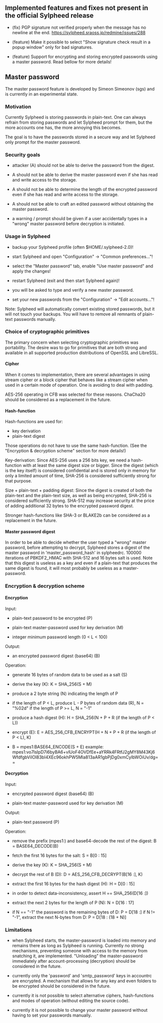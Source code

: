 ## Implemented features and fixes not present in the official Sylpheed release

- (fix)
  PGP signature not verified properly when the message has no newline
  at the end. https://sylpheed.sraoss.jp/redmine/issues/288

- (feature)
  Make it possible to select "Show signature check result in a popup window"
  only for bad signatures.

- (feature)
  Support for encrypting and storing encrypted passwords using a master password.
  Read bellow for more details!


## Master password

The master password feature is developed by Simeon Simeonov (sgs)
and is currently in an experimental state.


### Motivation

Currently Sylpheed is storing passwords in plain-text. One can always refrain
from storing passwords and let Sylpheed prompt for them, but the more accounts
one has, the more annoying this becomes.

The goal is to have the passwords stored in a secure way and let Sylpheed only
prompt for the master password.


### Security goals

- attacker (A) should not be able to derive the password from the digest.

- A should not be able to derive the master password even if she has
  read and write access to the storage.

- A should not be able to determine the length of the encrypted password
  even if she has read and write access to the storage.

- A should not be able to craft an edited password without obtaining the
  master password.

- a warning / prompt should be given if a user accidentally types in a "wrong"
  master password before decryption is initiated.


### Usage in Sylpheed

- backup your Sylpheed profile (often $HOME/.sylpheed-2.0)!

- start Sylpheed and open "Configuration" -> "Common preferences..."!

- select the "Master password" tab, enable "Use master password" and
  apply the changes!

- restart Sylpheed (exit and then start Sylpheed again)!

- you will be asked to type and verify a new master password.

- set your new passwords from the "Configuration" -> "Edit accounts..."!

Note:
Sylpheed will automatically convert existing stored passwords, but it will not
touch your backups. You will have to remove all remnants of plain-text
passwords manually.


### Choice of cryptographic primitives

The primary concern when selecting cryptographic primitives was portability.
The desire was to go for primitives that are both strong and available in all
supported production distributions of OpenSSL and LibreSSL.


#### Cipher

When it comes to implementation, there are several advantages in using stream
cipher or a block cipher that behaves like a stream cipher when used in a
certain mode of operation. One is avoiding to deal with padding.

AES-256 operating in CFB was selected for these reasons.
ChaCha20 should be considered as a replacement in the future.


#### Hash-function

Hash-functions are used for:
- key derivation
- plain-text digest

Those operations do not have to use the same hash-function.
(See the "Encryption & decryption scheme" section for more details!)

Key-derivation:
Since AES-256 uses a 256 bits key, we need a hash-function with at least
the same digest size or bigger.
Since the digest (which is the key itself) is considered confidential and is
stored only in memory for only a limited amount of time, SHA-256 is considered
sufficiently strong for that purpose.

Size + plain-text + padding digest:
Since the digest is created of both the plain-text and the plain-text size,
as well as being encrypted, SHA-256 is considered sufficiently strong.
SHA-512 may increase security at the price of adding additional 32 bytes
to the encrypted password digest.

Stronger hash-functions like SHA-3 or BLAKE2b can be considered as a
replacement in the future.


#### Master password digest

In order to be able to decide whether the user typed a "wrong" master password,
before attempting to decrypt, Sylpheed stores a digest of the master password
in 'master_password_hash' in sylpheedrc.
100000 iterations of PBKDF2_HMAC with SHA-512 and 16 bytes salt is used.
Note that this digest is useless as a key and even if a plain-text that
produces the same digest is found, it will most probably be useless as a
master-password.


### Encryption & decryption scheme


#### Encryption


Input:

- plain-text password to be encrypted (P)

- plain-text master-password used for key derivation (M)

- integer minimum password length (0 < L < 100)


Output:

- an encrypted password digest (base64) (B)


Operation:

- generate 16 bytes of random data to be used as a salt (S)

- derive the key (K): K = SHA_256(S + M)

- produce a 2 byte string (N) indicating the length of P

- if the length of P < L, produce L - P bytes of random data (R), N = "%02d"
  if the length of P >= L, N = "-1"

- produce a hash digest (H): H = SHA_256(N + P + R (if the length of P < L))

- encrypt (E): E = AES_256_CFB_ENCRYPT(H + N + P + R (if the length of P < L), K)

- B = mpes1:BASE64_ENCODE(S + E)
  example:
  mpes1:vo7lsIpD7i6byBA6+vlUoF4OVDfEe+aYRRk4FRtfJ2gMY8M43Kj6WfdfgbViIOl83bI4XEc96okhPW5Mla813aAR1gbPjDg0xmCyIbWOiUv/dg==


#### Decryption


Input:

- encrypted password digest (base64) (B)

- plain-text master-password used for key derivation (M)


Output:

- plain-text password (P)


Operation:

- remove the prefix (mpes1:) and base64-decode the rest of the digest: B = BASE64_DECODE(B)

- fetch the first 16 bytes for the salt: S = B[0 : 15]

- derive the key (K): K = SHA_256(S + M)

- decrypt the rest of B (D): D = AES_256_CFB_DECRYPT(B[16 :], K)

- extract the first 16 bytes for the hash digest (H): H = D[0 : 15]

- in order to detect data-inconsistency, assert H == SHA_256(D[16 :])

- extract the next 2 bytes for the length of P (N): N = D[16 : 17]

- if N == "-1" the password is the remaining bytes of D: P = D[18 :]
  if N != "-1", extract the next N-bytes from D: P = D[18 : (18 + N)]


### Limitations

- when Sylpheed starts, the master-password is loaded into memory and remains
  there as long as Sylpheed is running. Currently no strong mechanisms,
  preventing someone with access to the memory from snatching it,
  are implemented.
  "Unloading" the master-password immediately after
  account-processing (decryption) should be considered in the future.

- currently only the 'password' and 'smtp_password' keys in accountrc
  are encrypted.
  A mechanism that allows for any key and even folders to be encrypted
  should be considered in the future.

- currently it is not possible to select alternative ciphers, hash-functions
  and modes of operation (without editing the source code).

- currently it is not possible to change your master password without having to
  set your passwords manually.
